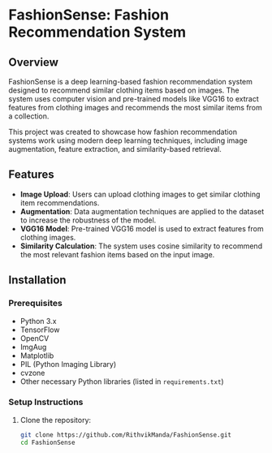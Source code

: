 # FashionSense: Fashion Recommendation System

## Overview
FashionSense is a deep learning-based fashion recommendation system designed to recommend similar clothing items based on images. The system uses computer vision and pre-trained models like VGG16 to extract features from clothing images and recommends the most similar items from a collection.

This project was created to showcase how fashion recommendation systems work using modern deep learning techniques, including image augmentation, feature extraction, and similarity-based retrieval.

## Features
- **Image Upload**: Users can upload clothing images to get similar clothing item recommendations.
- **Augmentation**: Data augmentation techniques are applied to the dataset to increase the robustness of the model.
- **VGG16 Model**: Pre-trained VGG16 model is used to extract features from clothing images.
- **Similarity Calculation**: The system uses cosine similarity to recommend the most relevant fashion items based on the input image.

## Installation

### Prerequisites
- Python 3.x
- TensorFlow
- OpenCV
- ImgAug
- Matplotlib
- PIL (Python Imaging Library)
- cvzone
- Other necessary Python libraries (listed in `requirements.txt`)

### Setup Instructions

1. Clone the repository:
   ```bash
   git clone https://github.com/RithvikManda/FashionSense.git
   cd FashionSense
